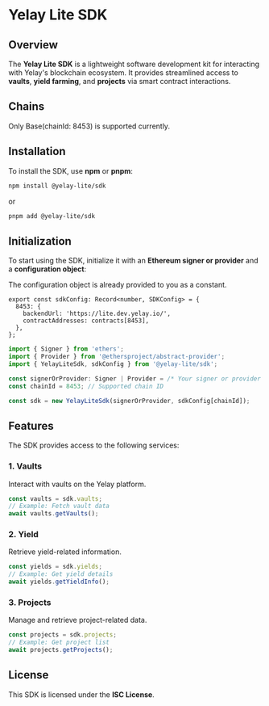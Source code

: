 # Yelay Lite SDK

## Overview
The **Yelay Lite SDK** is a lightweight software development kit for interacting with Yelay's blockchain ecosystem. It provides streamlined access to **vaults**, **yield farming**, and **projects** via smart contract interactions.


## Chains
Only Base(chainId: 8453) is supported currently.

## Installation
To install the SDK, use **npm** or **pnpm**:

```sh
npm install @yelay-lite/sdk
```

or

```sh
pnpm add @yelay-lite/sdk
```

## Initialization
To start using the SDK, initialize it with an **Ethereum signer or provider** and a **configuration object**:

The configuration object is already provided to you as a constant. 
```
export const sdkConfig: Record<number, SDKConfig> = {
  8453: {
    backendUrl: 'https://lite.dev.yelay.io/',
    contractAddresses: contracts[8453],
  },
};
```

```ts
import { Signer } from 'ethers';
import { Provider } from '@ethersproject/abstract-provider';
import { YelayLiteSdk, sdkConfig } from '@yelay-lite/sdk';

const signerOrProvider: Signer | Provider = /* Your signer or provider */;
const chainId = 8453; // Supported chain ID

const sdk = new YelayLiteSdk(signerOrProvider, sdkConfig[chainId]);
```

## Features
The SDK provides access to the following services:

### **1. Vaults**
Interact with vaults on the Yelay platform.
```ts
const vaults = sdk.vaults;
// Example: Fetch vault data
await vaults.getVaults();
```

### **2. Yield**
Retrieve yield-related information.
```ts
const yields = sdk.yields;
// Example: Get yield details
await yields.getYieldInfo();
```

### **3. Projects**
Manage and retrieve project-related data.
```ts
const projects = sdk.projects;
// Example: Get project list
await projects.getProjects();
```

## License
This SDK is licensed under the **ISC License**.

